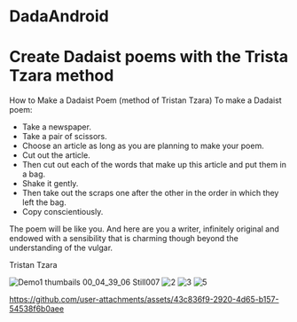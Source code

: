 # DadaAndroid
# Create Dadaist poems with the Trista Tzara method


How to Make a Dadaist Poem
(method of Tristan Tzara)
To make a Dadaist poem:

- Take a newspaper. 
- Take a pair of scissors.
- Choose an article as long as you are planning to make your poem.
- Cut out the article.
- Then cut out each of the words that make up this article and put them in a bag.
- Shake it gently.
- Then take out the scraps one after the other in the order in which they left the bag.
- Copy conscientiously.

The poem will be like you.
And here are you a writer, infinitely original and endowed with a sensibility that is charming though beyond the understanding of the vulgar.

Tristan Tzara





![Demo1 thumbails 00_04_39_06 Still007](https://github.com/user-attachments/assets/30b4717c-4062-4d70-8230-015ab44c8923)
![2](https://github.com/user-attachments/assets/0f531477-395e-446b-a92f-2090e67bae23)
![3](https://github.com/user-attachments/assets/9152c5f7-7064-4ac8-9eb4-086c6388dff0)
![5](https://github.com/user-attachments/assets/701dda7b-bd8d-46d9-b0fe-6265dc5549de)

https://github.com/user-attachments/assets/43c836f9-2920-4d65-b157-54538f6b0aee
